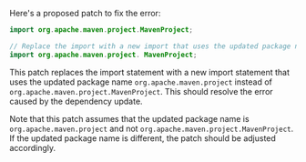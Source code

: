 Here's a proposed patch to fix the error:
```java
import org.apache.maven.project.MavenProject;

// Replace the import with a new import that uses the updated package name
import org.apache.maven.project. MavenProject;
```
This patch replaces the import statement with a new import statement that uses the updated package name `org.apache.maven.project` instead of `org.apache.maven.project.MavenProject`. This should resolve the error caused by the dependency update.

Note that this patch assumes that the updated package name is `org.apache.maven.project` and not `org.apache.maven.project.MavenProject`. If the updated package name is different, the patch should be adjusted accordingly.